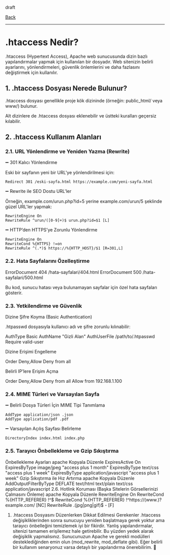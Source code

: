 
draft

[Back](../readme.md)

---

# .htaccess Nedir?

.htaccess (Hypertext Access), Apache web sunucusunda dizin bazlı yapılandırmalar yapmak için kullanılan bir dosyadır. Web sitenizin belirli ayarlarını, yönlendirmeleri, güvenlik önlemlerini ve daha fazlasını değiştirmek için kullanılır.

## 1. .htaccess Dosyası Nerede Bulunur?

.htaccess dosyası genellikle proje kök dizininde (örneğin: public_html/ veya www/) bulunur.

Alt dizinlere de .htaccess dosyası eklenebilir ve üstteki kuralları geçersiz kılabilir.

## 2. .htaccess Kullanım Alanları

### 2.1. URL Yönlendirme ve Yeniden Yazma (Rewrite)

➖ 301 Kalıcı Yönlendirme

Eski bir sayfanın yeni bir URL'ye yönlendirilmesi için:

```
Redirect 301 /eski-sayfa.html https://example.com/yeni-sayfa.html

```

➖ Rewrite ile SEO Dostu URL'ler

Örneğin, example.com/urun.php?id=5 yerine example.com/urun/5 şeklinde güzel URL'ler yapmak:

```
RewriteEngine On
RewriteRule ^urun/([0-9]+)$ urun.php?id=$1 [L]

```
➖ HTTP’den HTTPS’ye Zorunlu Yönlendirme

```
RewriteEngine On
RewriteCond %{HTTPS} !=on
RewriteRule ^(.*)$ https://%{HTTP_HOST}/$1 [R=301,L]

```

### 2.2. Hata Sayfalarını Özelleştirme

ErrorDocument 404 /hata-sayfalari/404.html
ErrorDocument 500 /hata-sayfalari/500.html

Bu kod, sunucu hatası veya bulunamayan sayfalar için özel hata sayfaları gösterir.

### 2.3. Yetkilendirme ve Güvenlik

Dizine Şifre Koyma (Basic Authentication)

.htpasswd dosyasıyla kullanıcı adı ve şifre zorunlu kılınabilir:


AuthType Basic
AuthName "Gizli Alan"
AuthUserFile /path/to/.htpasswd
Require valid-user

Dizine Erişimi Engelleme

Order Deny,Allow
Deny from all

Belirli IP’lere Erişim Açma

Order Deny,Allow
Deny from all
Allow from 192.168.1.100

### 2.4. MIME Türleri ve Varsayılan Sayfa

➖  Belirli Dosya Türleri İçin MIME Tipi Tanımlama

```
AddType application/json .json
AddType application/pdf .pdf

```


➖ Varsayılan Açılış Sayfası Belirleme

```
DirectoryIndex index.html index.php

```



### 2.5. Tarayıcı Önbellekleme ve Gzip Sıkıştırma
Önbellekleme Ayarları
apache
Kopyala
Düzenle
<IfModule mod_expires.c>
    ExpiresActive On
    ExpiresByType image/jpeg "access plus 1 month"
    ExpiresByType text/css "access plus 1 week"
    ExpiresByType application/javascript "access plus 1 week"
</IfModule>
Gzip Sıkıştırma ile Hız Artırma
apache
Kopyala
Düzenle
<IfModule mod_deflate.c>
    AddOutputFilterByType DEFLATE text/html text/plain text/css application/javascript
</IfModule>
2.6. Hotlink Koruması (Başka Sitelerin Görsellerinizi Çalmasını Önleme)
apache
Kopyala
Düzenle
RewriteEngine On
RewriteCond %{HTTP_REFERER} !^$
RewriteCond %{HTTP_REFERER} !^https://(www\.)?example\.com/ [NC]
RewriteRule \.(jpg|png|gif)$ - [F]
1. .htaccess Dosyasını Düzenlerken Dikkat Edilmesi Gerekenler
.htaccess değişikliklerinden sonra sunucuyu yeniden başlatmaya gerek yoktur ama tarayıcı önbelleğini temizlemek iyi bir fikirdir.
Yanlış yapılandırmalar, sitenizi tamamen erişilemez hale getirebilir. Bu yüzden yedek alarak değişiklik yapmalısınız.
Sunucunuzun Apache ve gerekli modülleri desteklediğinden emin olun (mod_rewrite, mod_deflate gibi).
Eğer belirli bir kullanım senaryonuz varsa detaylı bir yapılandırma önerebilirim. 🚀